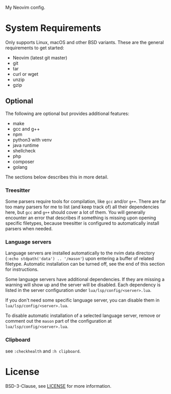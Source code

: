 My Neovim config.

# System Requirements
Only supports Linux, macOS and other BSD variants.
These are the general requirements to get started:

- Neovim (latest git master)
- git
- tar
- curl or wget
- unzip
- gzip

## Optional

The following are optional but provides additional features:

- make
- gcc and g++
- npm
- python3 with venv
- java runtime
- shellcheck
- php
- composer
- golang

The sections below describes this in more detail.

### Treesitter
Some parsers require tools for compilation, like `gcc` and/or `g++`. There are
far too many parsers for me to list (and keep track of) all their dependencies
here, but `gcc` and `g++` should cover a lot of them. You will generally
encounter an error that describes if something is missing upon opening specific
filetypes, because treesitter is configured to automatically install parsers
when needed.

### Language servers
Language servers are installed automatically to the nvim data directory
(`:echo stdpath('data') .. '/mason'`) upon entering a buffer of related
filetype. Automatic installation can be turned off, see the end of this section
for instructions.

Some language servers have additional dependencies. If they are missing a
warning will show up and the server will be disabled. Each dependency is listed
in the server configuration under `lua/lsp/config/<server>.lua`.

If you don't need some specific language server, you can disable them in
`lua/lsp/config/<server>.lua`.

To disable automatic installation of a selected language server, remove or
comment out the `mason` part of the configuration at `lua/lsp/config/<server>.lua`.

### Clipboard
see `:checkhealth` and `:h clipboard`.

# License
BSD-3-Clause, see [LICENSE](LICENSE) for more information.

